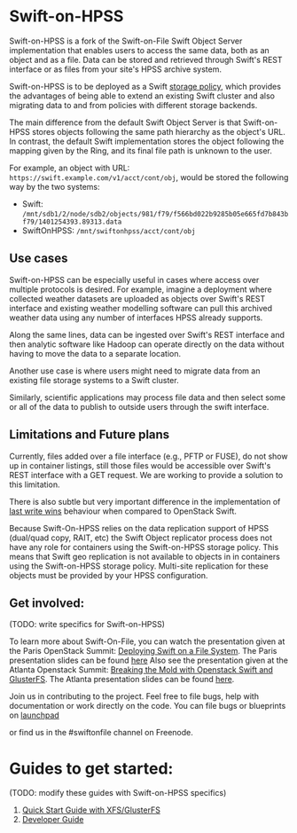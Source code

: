 
# Swift-on-HPSS
Swift-on-HPSS is a fork of the Swift-on-File Swift Object Server implementation
that enables users to access the same data, both as an object and as a file.
Data can be stored and retrieved through Swift's REST interface or as files from
your site's HPSS archive system.

Swift-on-HPSS is to be deployed as a Swift [storage policy](http://docs.openstack.org/developer/swift/overview_policies.html),
which provides the advantages of being able to extend an existing Swift cluster
and also migrating data to and from policies with different storage backends.

The main difference from the default Swift Object Server is that Swift-on-HPSS
stores objects following the same path hierarchy as the object's URL. In contrast,
the default Swift implementation stores the object following the mapping given
by the Ring, and its final file path is unknown to the user.

For example, an object with URL: `https://swift.example.com/v1/acct/cont/obj`,
would be stored the following way by the two systems:
* Swift: `/mnt/sdb1/2/node/sdb2/objects/981/f79/f566bd022b9285b05e665fd7b843bf79/1401254393.89313.data`
* SwiftOnHPSS: `/mnt/swiftonhpss/acct/cont/obj`

## Use cases
Swift-on-HPSS can be especially useful in cases where access over multiple
protocols is desired. For example, imagine a deployment where collected weather
datasets are uploaded as objects over Swift's REST interface and existing weather
modelling software can pull this archived weather data using any number of interfaces
HPSS already supports.

Along the same lines, data can be ingested over Swift's REST interface and then
analytic software like Hadoop can operate directly on the data without having to
move the data to a separate location.

Another use case is where users might need to migrate data from an existing file
storage systems to a Swift cluster.

Similarly, scientific applications may process file data and then select some or all
of the data to publish to outside users through the swift interface.

## Limitations and Future plans
Currently, files added over a file interface (e.g., PFTP or FUSE), do not show
up in container listings, still those files would be accessible over Swift's REST
interface with a GET request. We are working to provide a solution to this limitation.

There is also subtle but very important difference in the implementation of
[last write wins](doc/markdown/last_write_wins.md) behaviour when compared to
OpenStack Swift.

Because Swift-On-HPSS relies on the data replication support of HPSS
(dual/quad copy, RAIT, etc) the Swift Object replicator process does not have
any role for containers using the Swift-on-HPSS storage policy.
This means that Swift geo replication is not available to objects in
in containers using the Swift-on-HPSS storage policy.
Multi-site replication for these objects must be provided by your HPSS
configuration.
 
## Get involved:
(TODO: write specifics for Swift-on-HPSS)

To learn more about Swift-On-File, you can watch the presentation given at
the Paris OpenStack Summit: [Deploying Swift on a File System](http://youtu.be/vPn2uZF4yWo).
The Paris presentation slides can be found [here](https://github.com/thiagol11/openstack-fall-summit-2014)
Also see the presentation given at the Atlanta Openstack Summit: [Breaking the Mold with Openstack Swift and GlusterFS](http://youtu.be/pSWdzjA8WuA).
The Atlanta presentation slides can be found [here](http://lpabon.github.io/openstack-summit-2014).

Join us in contributing to the project. Feel free to file bugs, help with documentation
or work directly on the code. You can file bugs or blueprints on [launchpad](https://launchpad.net/swiftonfile)

or find us in the #swiftonfile channel on Freenode.

# Guides to get started:
(TODO: modify these guides with Swift-on-HPSS specifics)

1. [Quick Start Guide with XFS/GlusterFS](doc/markdown/quick_start_guide.md)
2. [Developer Guide](doc/markdown/dev_guide.md)

